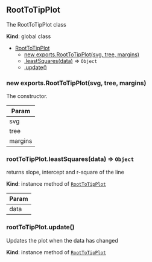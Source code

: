 <a name="RootToTipPlot"></a>

## RootToTipPlot
The RootToTipPlot class

**Kind**: global class  

* [RootToTipPlot](#RootToTipPlot)
    * [new exports.RootToTipPlot(svg, tree, margins)](#new_RootToTipPlot_new)
    * [.leastSquares(data)](#RootToTipPlot+leastSquares) ⇒ <code>Object</code>
    * [.update()](#RootToTipPlot+update)

<a name="new_RootToTipPlot_new"></a>

### new exports.RootToTipPlot(svg, tree, margins)
The constructor.


| Param |
| --- |
| svg | 
| tree | 
| margins | 

<a name="RootToTipPlot+leastSquares"></a>

### rootToTipPlot.leastSquares(data) ⇒ <code>Object</code>
returns slope, intercept and r-square of the line

**Kind**: instance method of [<code>RootToTipPlot</code>](#RootToTipPlot)  

| Param |
| --- |
| data | 

<a name="RootToTipPlot+update"></a>

### rootToTipPlot.update()
Updates the plot when the data has changed

**Kind**: instance method of [<code>RootToTipPlot</code>](#RootToTipPlot)  
